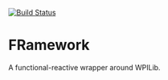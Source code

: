 [![Build Status](https://travis-ci.org/FRC125/FRamework.svg?branch=master)](https://travis-ci.org/FRC125/FRamework)

# FRamework
A functional-reactive wrapper around WPILib. 
